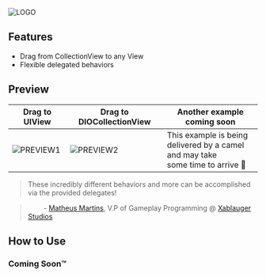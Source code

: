 ![LOGO](https://github.com/matheusmcardoso/DIOCollectionView/blob/master/media/logo.png)

## Features
- Drag from CollectionView to any View
- Flexible delegated behaviors

## Preview
Drag to UIView  | Drag to DIOCollectionView | Another example coming soon
----------------|---------------------------|----------------------------
![PREVIEW1](https://github.com/matheusmcardoso/DIOCollectionView/blob/master/media/preview1.gif) | ![PREVIEW2](https://github.com/matheusmcardoso/DIOCollectionView/blob/master/media/preview2.gif) | This example is being <br /> delivered by a camel and may take<br /> some time to arrive :camel:


> These incredibly different behaviors and more can be accomplished via the provided delegates!

>&nbsp;&nbsp;&nbsp;&nbsp;&nbsp;&nbsp;&nbsp;&nbsp;- [Matheus Martins](https://github.com/matheusmcardoso), V.P of Gameplay Programming @ [Xablauger Studios](https://github.com/xablauger-studios)



## How to Use
### Coming Soon™
